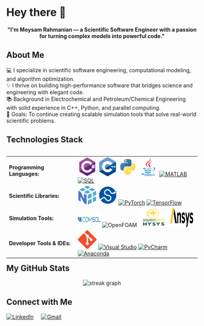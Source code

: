 <h1 align="left">Hey there 👋</h1>
<h4 align="center">"I'm Meysam Rahmanian — a Scientific Software Engineer with a passion for turning complex models into powerful code."</h4>

###

<h2 align="left"> About Me</h2>

<p align="left">
💻 I specialize in scientific software engineering, computational modeling, and algorithm optimization.<br>
✨ I thrive on building high-performance software that bridges science and engineering with elegant code.<br>
📚 Background in Electrochemical and Petroleum/Chemical Engineering with solid experience in C++, Python, and parallel computing.<br>
🎯 Goals: To continue creating scalable simulation tools that solve real-world scientific problems.
</p>

###

<h2 align="left"> Technologies Stack</h2>

<table align="left">
  <tr>
    <td><strong>Programming Languages:</strong></td>
    <td>
      <a href="https://learn.microsoft.com/en-us/dotnet/csharp/" target="_blank"><img src="https://raw.githubusercontent.com/devicons/devicon/master/icons/csharp/csharp-original.svg" alt="C#" width="50" height="50"/></a>
      <a href="https://cplusplus.com/" target="_blank"><img src="https://raw.githubusercontent.com/devicons/devicon/master/icons/cplusplus/cplusplus-original.svg" alt="C++" width="50" height="50"/></a>
      <a href="https://www.python.org" target="_blank"><img src="https://raw.githubusercontent.com/devicons/devicon/master/icons/python/python-original.svg" alt="Python" width="50" height="50"/></a>
      <a href="https://www.java.com/" target="_blank"><img src="https://raw.githubusercontent.com/devicons/devicon/master/icons/java/java-original.svg" alt="Java" width="50" height="50"/></a>
      <a href="https://www.mathworks.com/" target="_blank"><img src="https://upload.wikimedia.org/wikipedia/commons/2/21/Matlab_Logo.png" alt="MATLAB" width="40" height="40"/></a>
      <a href="https://www.sql.org/" target="_blank"><img src="https://cdn-icons-png.freepik.com/256/4248/4248443.png" alt="SQL" width="50" height="50"/></a>
    </td>
  </tr>

  <tr>
    <td><strong>Scientific Libraries:</strong></td>
    <td>
      <a href="https://numpy.org/" target="_blank"><img src="https://raw.githubusercontent.com/devicons/devicon/master/icons/numpy/numpy-original.svg" alt="NumPy" width="50" height="50"/></a>
      <a href="https://scipy.org/" target="_blank"><img src="https://raw.githubusercontent.com/scipy/scipy/main/doc/source/_static/logo.svg" alt="SciPy" width="50" height="50"/></a>
      <a href="https://pytorch.org/" target="_blank"><img src="https://www.vectorlogo.zone/logos/pytorch/pytorch-icon.svg" alt="PyTorch" width="50" height="50"/></a>
      <a href="https://www.tensorflow.org/" target="_blank"><img src="https://www.vectorlogo.zone/logos/tensorflow/tensorflow-icon.svg" alt="TensorFlow" width="50" height="50"/></a>
    </td>
  </tr>

  <tr>
    <td><strong>Simulation Tools:</strong></td>
    <td>
      <img src="assets/comsol-logo.png" alt="COMSOL" width="60" height="40"/>
      <img src="https://avatars.githubusercontent.com/u/342353?s=200&v=4" alt="OpenFOAM" width="65" height="50"/>
      <img src="assets/aspen-logo.png" alt="Aspen HYSYS" width="80" height="50"/>
      <img src="assets/ansys-logo.png" alt="ANSYS" width="60" height="50"/>
    </td>
  </tr>

  <tr>
    <td><strong>Developer Tools & IDEs:</strong></td>
    <td>
      <a href="https://git-scm.com/" target="_blank"><img src="https://raw.githubusercontent.com/devicons/devicon/master/icons/git/git-original.svg" alt="Git" width="50" height="50"/></a>
      <a href="https://visualstudio.microsoft.com/" target="_blank"><img src="https://img.icons8.com/color/48/000000/visual-studio--v1.png" alt="Visual Studio" width="50" height="50"/></a>
      <a href="https://www.jetbrains.com/pycharm/" target="_blank"><img src="https://img.icons8.com/color/452/pycharm.png" alt="PyCharm" width="50" height="50"/></a>
      <a href="https://www.anaconda.com/" target="_blank"><img src="https://img.icons8.com/fluency/48/000000/anaconda.png" alt="Anaconda" width="50" height="50"/></a>
    </td>
  </tr>
</table>

<br><br><br><br><br><br><br><br><br><br>

###

<h2 align="left"> My GitHub Stats</h2>

<div align="center">
  <img src="https://streak-stats.demolab.com?user=your-github-username&locale=en&mode=daily&theme=dark&hide_border=false&border_radius=5&order=3" height="220" alt="streak graph"/>
</div>

###

<h2 align="left"> Connect with Me</h2>
<p align="left">
  <a href="https://www.linkedin.com/in/meysam-rahmanian/" target="_blank"><img src="https://raw.githubusercontent.com/rahuldkjain/github-profile-readme-generator/master/src/images/icons/Social/linked-in-alt.svg" alt="LinkedIn" height="30" width="30"/></a>
  &nbsp;&nbsp;&nbsp;
  <a href="mailto:rahmanian.s.meysam@gmail.com" target="_blank"><img src="https://img.icons8.com/color/452/gmail.png" alt="Gmail" height="30" width="30"/></a>
</p>
